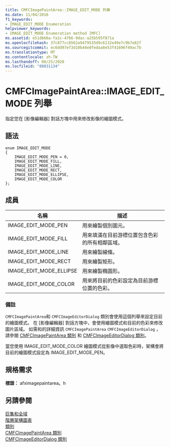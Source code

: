 ```yaml
---
title: CMFCImagePaintArea::IMAGE_EDIT_MODE 列舉
ms.date: 11/04/2016
f1_keywords:
- IMAGE_EDIT_MODE Enumeration
helpviewer_keywords:
- IMAGE_EDIT_MODE Enumeration method [MFC]
ms.assetid: e51db66a-fa1c-4766-9dac-a25b595f871a
ms.openlocfilehash: 37c877cc8562a9479535d9c6132e49e7c9b7e82f
ms.sourcegitcommit: ec6dd97ef3d10b44e0fedaa8e53f41696f49ac7b
ms.translationtype: MT
ms.contentlocale: zh-TW
ms.lasthandoff: 08/25/2020
ms.locfileid: "88831134"
---
```

# <a name="cmfcimagepaintareaimage_edit_mode-enumeration"></a>CMFCImagePaintArea::IMAGE_EDIT_MODE 列舉

指定您在 [影像編輯器] 對話方塊中用來修改影像的繪圖模式。

## <a name="syntax"></a>語法

```
enum IMAGE_EDIT_MODE
{
    IMAGE_EDIT_MODE_PEN = 0,
    IMAGE_EDIT_MODE_FILL,
    IMAGE_EDIT_MODE_LINE,
    IMAGE_EDIT_MODE_RECT,
    IMAGE_EDIT_MODE_ELLIPSE,
    IMAGE_EDIT_MODE_COLOR
};
```

## <a name="members"></a>成員

|名稱|描述|
|-|-|
|IMAGE_EDIT_MODE_PEN|用來繪製個別圖元。|
|IMAGE_EDIT_MODE_FILL|用來填滿在目前游標位置包含色彩的所有相鄰區域。|
|IMAGE_EDIT_MODE_LINE|用來繪製線條。|
|IMAGE_EDIT_MODE_RECT|用來繪製矩形。|
|IMAGE_EDIT_MODE_ELLIPSE|用來繪製橢圓形。|
|IMAGE_EDIT_MODE_COLOR|用來將目前的色彩設定為目前游標位置的色彩。|

### <a name="remarks"></a>備註

`CMFCImagePaintArea`和 `CMFCImageEditorDialog` 類別會使用這個列舉來設定目前的繪圖模式。 在 [影像編輯器] 對話方塊中，會使用繪圖模式和目前的色彩來修改圖片區域。 如需和的詳細資訊 `CMFCImagePaintArea` `CMFCImageEditorDialog` ，請參閱 [CMFCImagePaintArea 類別](../../mfc/reference/cmfcimagepaintarea-class.md) 和 [CMFCImageEditorDialog 類別](../../mfc/reference/cmfcimageeditordialog-class.md)。

當您使用 IMAGE_EDIT_MODE_COLOR 繪圖模式從影像中選取色彩時，架構會將目前的繪圖模式設定為 IMAGE_EDIT_MODE_PEN。

## <a name="requirements"></a>規格需求

**標頭：** afximagepaintarea。h

## <a name="see-also"></a>另請參閱

[巨集和全域](../../mfc/reference/mfc-macros-and-globals.md)<br/>
[階層架構圖表](../../mfc/hierarchy-chart.md)<br/>
[類別](../../mfc/reference/mfc-classes.md)<br/>
[CMFCImagePaintArea 類別](../../mfc/reference/cmfcimagepaintarea-class.md)<br/>
[CMFCImageEditorDialog 類別](../../mfc/reference/cmfcimageeditordialog-class.md)
